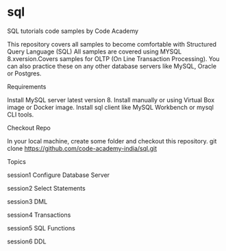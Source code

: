 # sql
SQL tutorials code samples by Code Academy

This repository covers all samples to become comfortable with Structured Query Language (SQL)
All samples are covered using MYSQL 8.xversion.Covers samples for OLTP (On Line Transaction Processing).
You can also practice these on any other database servers like MySQL, Oracle or Postgres.

Requirements

Install MySQL server latest version 8. Install manually or using Virtual Box image or Docker image.
Install sql client like MySQL Workbench or mysql CLI tools.

Checkout Repo

In your local machine, create some folder and checkout this repository.
git clone https://github.com/code-academy-india/sql.git


Topics

session1
	Configure Database Server

session2
	Select Statements

session3
	DML

session4
	Transactions

session5
	SQL Functions

session6
	DDL